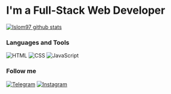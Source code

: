 # I'm a Full-Stack Web Developer
[![Islom97 github stats ](https://github-readme-stats.vercel.app/api?username=Islom97&show_icons=true&theme=github_dark&text_color=7DB9B8&border_color=5E88D0)](https://github.com/Islom97)


### Languages and Tools

![HTML](https://img.shields.io/badge/HTML-090909?style=for-the-badge&logo=HTML5&logoColor=E34F26) ![CSS](https://img.shields.io/badge/CSS-090909?style=for-the-badge&logo=CSS3&logoColor=1572B6) ![JavaScript](https://img.shields.io/badge/JavaScript-090909?style=for-the-badge&logo=JavaScript&logoColor=F7DF1E)
### Follow me
  [![Telegram](https://img.shields.io/badge/Telegram-090909?style=for-the-badge&logo=Telegram&logoColor=#1DA1F2&border_radius=10)](https://t.me/islom_abduvoxidov) [![Instagram](https://img.shields.io/badge/Instagram-090909?style=for-the-badge&logo=Instagram&logoColor=DF65A5)](https://instagram.com/islom.abduvoxidov?utm_medium=copy_link)